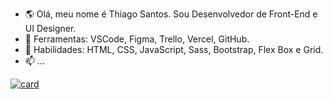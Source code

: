 - 🌎 Olá, meu nome é Thiago Santos. Sou Desenvolvedor de Front-End e UI Designer.
- 💼 Ferramentas: VSCode, Figma, Trello, Vercel, GitHub.
- 🦄 Habilidades: HTML, CSS, JavaScript, Sass, Bootstrap, Flex Box e Grid.
- 📫  ...

[![card](https://github-readme-stats.vercel.app/api?username=othiago7&theme=tokyonight)](https://github.com/othiago7/)


<!---
othiago7/othiago7 is a ✨ special ✨ repository because its `README.md` (this file) appears on your GitHub profile.
You can click the Preview link to take a look at your changes.
--->
